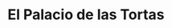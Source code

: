 ---
title: "El Palacio de las Tortas"
url: /fusagasuga/el-palacio-de-las-tortas/
shop: pastelería
---